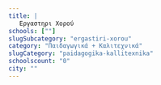```yaml
---
title: |
   Εργαστηρι Χορού
schools: [""]
slugSubcategory: "ergastiri-xorou"
category: "Παιδαγωγικά + Καλιτεχνικά"
slugCategory: "paidagogika-kallitexnika"
schoolscount: "0"
city: ""
---
```



